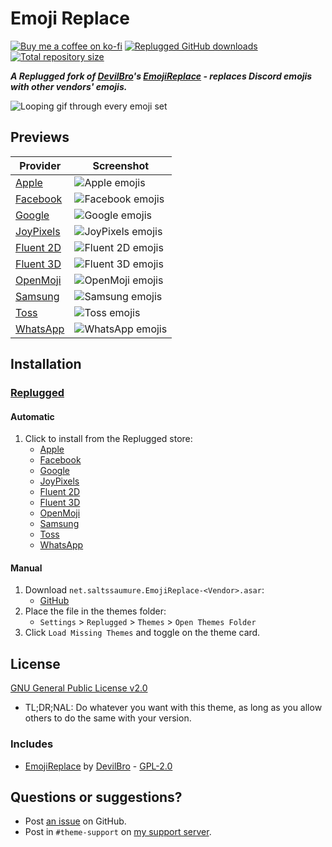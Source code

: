 [preview-animate]:  https://minidiscordthemes.github.io/EmojiReplace/preview/animated.avif
[preview-apple]:    https://minidiscordthemes.github.io/EmojiReplace/preview/Apple.avif
[preview-facebook]: https://minidiscordthemes.github.io/EmojiReplace/preview/Facebook.avif
[preview-google]:   https://minidiscordthemes.github.io/EmojiReplace/preview/Google.avif
[preview-joypixels]:https://minidiscordthemes.github.io/EmojiReplace/preview/JoyPixels.avif
[preview-fluent2d]: https://minidiscordthemes.github.io/EmojiReplace/preview/Fluent2D.avif
[preview-fluent3d]: https://minidiscordthemes.github.io/EmojiReplace/preview/Fluent3D.avif
[preview-openmoji]: https://minidiscordthemes.github.io/EmojiReplace/preview/OpenMoji.avif
[preview-samsung]:  https://minidiscordthemes.github.io/EmojiReplace/preview/Samsung.avif
[preview-toss]:     https://minidiscordthemes.github.io/EmojiReplace/preview/Toss.avif
[preview-whatsapp]: https://minidiscordthemes.github.io/EmojiReplace/preview/WhatsApp.avif

[discord]:          https://discord.gg/uy8nKQVatp

[Replugged]:        https://replugged.dev/

[shield-donate]:    https://img.shields.io/badge/Donate-ko--fi-orange?style=flat-square&logo=kofi&logoColor=orange
[ko-fi]:            https://ko-fi.com/saltssaumure "Buy me a coffee!"

[shield-asar-dl]:   https://img.shields.io/github/downloads/MiniDiscordThemes/EmojiReplace/total?color=purple&label=Downloads&style=flat-square
[shield-repo-size]: https://img.shields.io/github/repo-size/MiniDiscordThemes/EmojiReplace?label=Repository&style=flat-square "Total size"

[github]:           https://github.com/MiniDiscordThemes/EmojiReplace
[issues]:           https://github.com/MiniDiscordThemes/EmojiReplace/issues
[license]:          https://github.com/MiniDiscordThemes/EmojiReplace/blob/main/LICENSE

[er]:               https://github.com/mwittrien/BetterDiscordAddons/tree/master/Themes/EmojiReplace
[er-author]:        https://github.com/mwittrien
[er-license]:       https://github.com/mwittrien/BetterDiscordAddons/blob/master/LICENSE

[release-rp-apple]:     https://replugged.dev/store/net.saltssaumure.EmojiReplace-Apple "Replugged store page"
[release-rp-facebook]:  https://replugged.dev/store/net.saltssaumure.EmojiReplace-Facebook "Replugged store page"
[release-rp-google]:    https://replugged.dev/store/net.saltssaumure.EmojiReplace-Google "Replugged store page"
[release-rp-joypixels]: https://replugged.dev/store/net.saltssaumure.EmojiReplace-JoyPixels "Replugged store page"
[release-rp-fluent2d]:  https://replugged.dev/store/net.saltssaumure.EmojiReplace-Microsoft "Replugged store page"
[release-rp-fluent3d]:  https://replugged.dev/store/net.saltssaumure.EmojiReplace-Fluent3D "Replugged store page"
[release-rp-openmoji]:  https://replugged.dev/store/net.saltssaumure.EmojiReplace-OpenMoji "Replugged store page"
[release-rp-samsung]:   https://replugged.dev/store/net.saltssaumure.EmojiReplace-Samsung "Replugged store page"
[release-rp-toss]:      https://replugged.dev/store/net.saltssaumure.EmojiReplace-Toss "Replugged store page"
[release-rp-whatsapp]:  https://replugged.dev/store/net.saltssaumure.EmojiReplace-WhatsApp "Replugged store page"
[release-rp-gh]:        https://github.com/MiniDiscordThemes/EmojiReplace/releases/latest "Get latest release"

# Emoji Replace
[![Buy me a coffee on ko-fi][shield-donate]][ko-fi]
[![Replugged GitHub downloads][shield-asar-dl]][release-rp-gh]
[![Total repository size][shield-repo-size]][github]

***A Replugged fork of [DevilBro][er-author]'s [EmojiReplace][er] - replaces Discord emojis with other vendors' emojis.***

![Looping gif through every emoji set][preview-animate]

## Previews

| Provider                          | Screenshot                             |
| --------------------------------- | -------------------------------------- |
| [Apple][release-rp-apple]         | ![Apple emojis][preview-apple]         |
| [Facebook][release-rp-facebook]   | ![Facebook emojis][preview-facebook]   |
| [Google][release-rp-google]       | ![Google emojis][preview-google]       |
| [JoyPixels][release-rp-joypixels] | ![JoyPixels emojis][preview-joypixels] |
| [Fluent 2D][release-rp-fluent2d]  | ![Fluent 2D emojis][preview-fluent2d]  |
| [Fluent 3D][release-rp-fluent3d]  | ![Fluent 3D emojis][preview-fluent3d]  |
| [OpenMoji][release-rp-openmoji]   | ![OpenMoji emojis][preview-openmoji]   |
| [Samsung][release-rp-samsung]     | ![Samsung emojis][preview-samsung]     |
| [Toss][release-rp-toss]           | ![Toss emojis][preview-toss]           |
| [WhatsApp][release-rp-whatsapp]   | ![WhatsApp emojis][preview-whatsapp]   |

## Installation

### [Replugged][Replugged]
#### Automatic
1. Click to install from the Replugged store:
    - [Apple][release-rp-apple]
    - [Facebook][release-rp-facebook]
    - [Google][release-rp-google]
    - [JoyPixels][release-rp-joypixels]
    - [Fluent 2D][release-rp-fluent2d]
    - [Fluent 3D][release-rp-fluent3d]
    - [OpenMoji][release-rp-openmoji]
    - [Samsung][release-rp-samsung]
    - [Toss][release-rp-toss]
    - [WhatsApp][release-rp-whatsapp]
#### Manual
1. Download `net.saltssaumure.EmojiReplace-<Vendor>.asar`:
    - [GitHub][release-rp-gh]
2. Place the file in the themes folder:
    - `Settings` > `Replugged` > `Themes` > `Open Themes Folder`
3. Click `Load Missing Themes` and toggle on the theme card.

## License
[GNU General Public License v2.0][license]
- <span title="Too long; didn't read; not a lawyer">TL;DR;NAL</span>: Do whatever you want with this theme, as long as you allow others to do the same with your version.

### Includes
- [EmojiReplace][er] by [DevilBro][er-author] - [GPL-2.0][er-license]

## Questions or suggestions?
- Post [an issue][issues] on GitHub.
- Post in `#theme-support` on [my support server][discord].